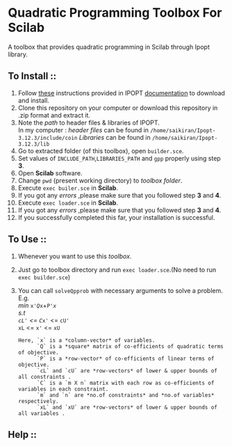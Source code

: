 # Quadratic Programming Toolbox For Scilab
 
 A toolbox that provides quadratic programming in Scilab through Ipopt library.
 
## To Install ::
1. Follow [these](http://www.coin-or.org/Ipopt/documentation/node10.html " IPOPT documentation") instructions provided in IPOPT [documentation](http://www.coin-or.org/Ipopt/documentation/ " IPOPT Home page") to download and install.
2. Clone this repository on your computer or download this repository in .zip format and extract it.
3. Note the *path* to header files & libraries of IPOPT.
    <br />In my computer :
    *header files* can be found in `/home/saikiran/Ipopt-3.12.3/include/coin` 
    *Libraries* can be found in `/home/saikiran/Ipopt-3.12.3/lib`
4. Go to extracted folder (of this toolbox), open `builder.sce`.
5. Set values of `INCLUDE_PATH`,`LIBRARIES_PATH` and `gpp` properly using step **3**.
6. Open **Scilab** software.
7. Change `pwd` (present working directory) to *toolbox folder*.
8. Execute `exec builer.sce` in **Scilab**.
9. If you got any *errors* ,please make sure that you followed step **3** and **4**.
10. Execute `exec loader.sce` in **Scilab**.
11. If you got any *errors* ,please make sure that you followed step **3** and **4**.
12. If you successfully completed this far, your installation is successful.    

## To Use ::
1. Whenever you want to use this *toolbox*.
2. Just go to toolbox directory and run `exec loader.sce`.(No need to run `exec builder.sce`)
3. You can call `solveQpprob` with necessary arguments to solve a problem.  
   E.g.   
       *min* `x'`*`Q`*`x`+`P'`*`x`  
        s.t  
         `cL'` <= `C`*`x'` <= `cU'`     
         `xL` <= `x'` <= `xU`  
         
       Here, `x` is a *column-vector* of variables.   
             `Q` is a *square* matrix of co-efficients of quadratic terms of objective.  
             `P` is a *row-vector* of co-efficients of linear terms of objective.  
             `cL` and `cU` are *row-vectors* of lower & upper bounds of all constraints .  
             `C` is a `m X n` matrix with each row as co-efficients of variables in each constraint.  
             `m` and `n` are *no.of constraints* and *no.of variables* respectively.
             `xL` and `xU` are *row-vectors* of lower & upper bounds of all variables .  

## Help ::

